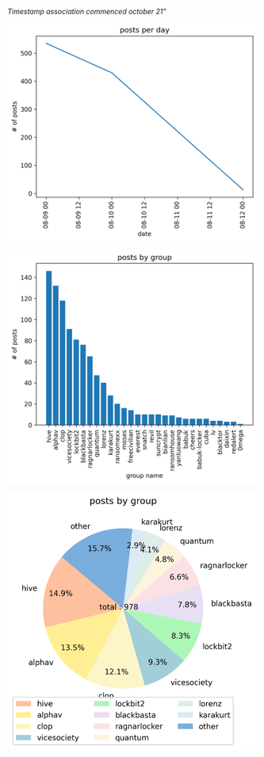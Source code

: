 
_Timestamp association commenced october 21"_

![](graphs/postsbyday.png)

![](graphs/postsbygroup.png)

![](graphs/grouppie.png)
